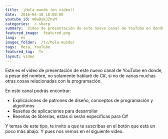 ```yaml
---
title:  ¡Hola mundo (en video)!
date:  2016-04-18 18:00:00
youtube_id: m8wDykJZnvM
categories:  c-sharp
summary:  Video de presentación de este nuevo canal de YouTube en donde, a pesar del nombre, no solamente hablaré de C#, si no de varias muchas otras cosas relacionadas con la programación.
featured_image:  featured.png
lang:  es
images_folder:  /tv/hola-mundo/
tags:  Meta, YouTube
featured_tag:  Tv
layout: video
---
```


Este es el video de presentación de este nuevo canal de YouTube en donde, a pesar del nombre, no solamente hablaré de C#, si no de varias muchas otras cosas relacionadas con la programación.

En este canal podrás encontrar:  

 - Explicaciones de patrones de diseño, conceptos de programación y algoritmos
 - Reseñas de aplicaciones para desarrollar 
 - Reseñas de librerías, estas si serán específicas para C#
 
 
Y temas de este tipo, te invito a que te suscribas en el botón que está un poco más abajo. Y pues nos vemos en el siguiente video.
